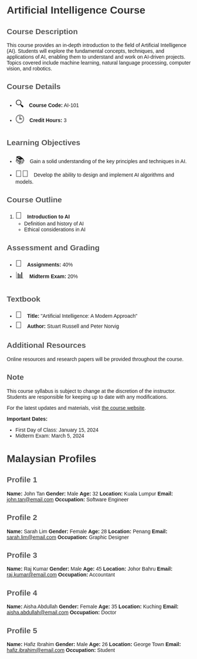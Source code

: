 <!DOCTYPE html>
<html>
<head>
  <style>
    body {
      font-family: Arial, sans-serif;
    }
    h1 {
      color: #333;
    }
    h2 {
      color: #555;
    }
    .icon {
      font-size: 24px;
      margin-right: 10px;
    }
  </style>
</head>
<body>
<h1>Artificial Intelligence Course</h1>

<h2>Course Description</h2>
<p>
This course provides an in-depth introduction to the field of Artificial Intelligence (AI). Students will explore the fundamental concepts, techniques, and applications of AI, enabling them to understand and work on AI-driven projects. Topics covered include machine learning, natural language processing, computer vision, and robotics.
</p>

<h2>Course Details</h2>
<ul>
  <li>
    <span class="icon">🔍</span> <strong>Course Code:</strong> AI-101
  </li>
  <li>
    <span class="icon">🕒</span> <strong>Credit Hours:</strong> 3
  </li>
  <!-- Include other details with icons -->
</ul>

<h2>Learning Objectives</h2>
<ul>
  <li>
    <span class="icon">📚</span> Gain a solid understanding of the key principles and techniques in AI.
  </li>
  <li>
    <span class="icon">👩‍💻</span> Develop the ability to design and implement AI algorithms and models.
  </li>
  <!-- Include other objectives with icons -->
</ul>

<h2>Course Outline</h2>
<ol>
  <li>
    <span class="icon">📖</span> <strong>Introduction to AI</strong>
    <ul>
      <li>Definition and history of AI</li>
      <li>Ethical considerations in AI</li>
    </ul>
  </li>
  <!-- Include other sections with sublists as needed -->
</ol>

<h2>Assessment and Grading</h2>
<ul>
  <li>
    <span class="icon">📝</span> <strong>Assignments:</strong> 40%
  </li>
  <li>
    <span class="icon">📊</span> <strong>Midterm Exam:</strong> 20%
  </li>
  <!-- Include other assessment components with icons -->
</ul>

<h2>Textbook</h2>
<ul>
  <li>
    <span class="icon">📕</span> <strong>Title:</strong> "Artificial Intelligence: A Modern Approach"
  </li>
  <li>
    <span class="icon">👥</span> <strong>Author:</strong> Stuart Russell and Peter Norvig
  </li>
  <!-- Include other textbook details with icons -->
</ul>

<h2>Additional Resources</h2>
<p>
Online resources and research papers will be provided throughout the course.
</p>

<h2>Note</h2>
<p>
This course syllabus is subject to change at the discretion of the instructor. Students are responsible for keeping up to date with any modifications.
</p>

<p>
For the latest updates and materials, visit <a href="https://www.exampleuniversity.edu/courses/ai-101">the course website</a>.
</p>

<p><strong>Important Dates:</strong></p>
<ul>
  <li>First Day of Class: January 15, 2024</li>
  <li>Midterm Exam: March 5, 2024</li>
  <!-- Include other important dates with icons -->
</ul>
</body>
</html>

# Malaysian Profiles

## Profile 1

**Name:** John Tan
**Gender:** Male
**Age:** 32
**Location:** Kuala Lumpur
**Email:** john.tan@email.com
**Occupation:** Software Engineer

## Profile 2

**Name:** Sarah Lim
**Gender:** Female
**Age:** 28
**Location:** Penang
**Email:** sarah.lim@email.com
**Occupation:** Graphic Designer

## Profile 3

**Name:** Raj Kumar
**Gender:** Male
**Age:** 45
**Location:** Johor Bahru
**Email:** raj.kumar@email.com
**Occupation:** Accountant

## Profile 4

**Name:** Aisha Abdullah
**Gender:** Female
**Age:** 35
**Location:** Kuching
**Email:** aisha.abdullah@email.com
**Occupation:** Doctor

## Profile 5

**Name:** Hafiz Ibrahim
**Gender:** Male
**Age:** 26
**Location:** George Town
**Email:** hafiz.ibrahim@email.com
**Occupation:** Student
